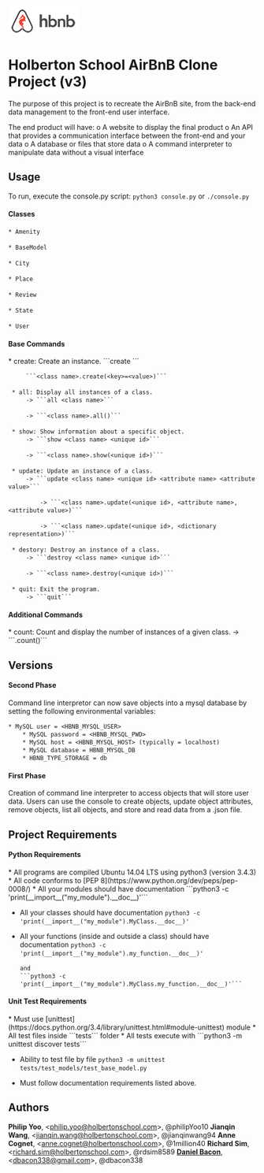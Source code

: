 ![alt tag](https://github.com/dfbacon/AirBnB_clone/blob/master/web_static/images/logo.png)

Holberton School AirBnB Clone Project (v3)
==========================================

The purpose of this project is to recreate the AirBnB site, from the back-end data management to the front-end user interface.

The end product will have:
    o A website to display the final product
    o An API that provides a communication interface between the front-end and your data
    o A database or files that store data
    o A command interpreter to manipulate data without a visual interface

Usage
-----
To run, execute the console.py script:
   ```python3 console.py``` or ```./console.py```

<h4>Classes</h4>

	* Amenity

	* BaseModel

	* City

	* Place

	* Review

	* State

	* User

<h4>Base Commands</h4>
	 * create: Create an instance.
	     ```create <class name>```

	     ```<class name>.create(<key>=<value>)```

	 * all: Display all instances of a class.
	     -> ```all <class name>```

	     -> ```<class name>.all()```

	 * show: Show information about a specific object.
	     -> ```show <class name> <unique id>```

	     -> ```<class name>.show(<unique id>)```

	 * update: Update an instance of a class.
	     -> ```update <class name> <unique id> <attribute name> <attribute value>```

             -> ```<class name>.update(<unique id>, <attribute name>, <attribute value>)```

             -> ```<class name>.update(<unique id>, <dictionary representation>)```

	 * destory: Destroy an instance of a class.
	     -> ```destroy <class name> <unique id>```

	     -> ```<class name>.destroy(<unique id>)```

	 * quit: Exit the program.
	     -> ```quit```

<h4>Additional Commands</h4>
	 * count: Count and display the number of instances of a given class.
	     -> ```<class name>.count()```

Versions
--------
<h4>Second Phase</h4>
Command line interpretor can now save objects into a mysql database by setting the following environmental variables:

	* MySQL user = <HBNB_MYSQL_USER>
        * MySQL password = <HBNB_MYSQL_PWD>
        * MySQL host = <HBNB_MYSQL_HOST> (typically = localhost)
        * MySQL database = HBNB_MYSQL_DB
        * HBNB_TYPE_STORAGE = db

<h4>First Phase</h4>
Creation of command line interpreter to access objects that will store user data. Users can use the console to create objects, update object attributes, remove objects, list all objects, and store and read data from a .json file.

Project Requirements
--------------------
<h4>Python Requirements</h4>
* All programs are compiled Ubuntu 14.04 LTS using python3 (version 3.4.3)
* All code conforms to [PEP 8](https://www.python.org/dev/peps/pep-0008/)
* All your modules should have documentation
      ```python3 -c 'print(__import__("my_module").__doc__)'```

* All your classes should have documentation
      ```python3 -c 'print(__import__("my_module").MyClass.__doc__)'```

* All your functions (inside and outside a class) should have documentation
      ```python3 -c 'print(__import__("my_module").my_function.__doc__)'```

      and
      ```python3 -c 'print(__import__("my_module").MyClass.my_function.__doc__)'```

<h4>Unit Test Requirements</h4>
* Must use [unittest](https://docs.python.org/3.4/library/unittest.html#module-unittest) module
* All test files inside ```tests``` folder
* All tests execute with
      ```python3 -m unittest discover tests```

* Ability to test file by file
      ```python3 -m unittest tests/test_models/test_base_model.py```

* Must follow documentation requirements listed above.

Authors
-------
**Philip Yoo**, \<philip.yoo@holbertonschool.com>, @philipYoo10
**Jianqin Wang**, \<jianqin.wang@holbertonschool.com>, @jianqinwang94
**Anne Cognet**, \<anne.cognet@holbertonschool.com>, @1million40
**Richard Sim**, \<richard.sim@holbertonschool.com>, @rdsim8589
[**Daniel Bacon**](https://github.com/dfbacon), \<dbacon338@gmail.com>, @dbacon338
